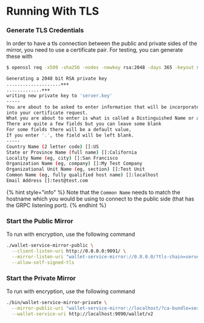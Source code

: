 # Running With TLS

### Generate TLS Credentials

In order to have a tls connection between the public and private sides of the mirror, you need to use a certificate
pair. For testing, you can generate these with

```bash
$ openssl req -x509 -sha256 -nodes -newkey rsa:2048 -days 365 -keyout server.key -out server.crt

Generating a 2048 bit RSA private key
....................+++
.............+++
writing new private key to 'server.key'
-----
You are about to be asked to enter information that will be incorporated
into your certificate request.
What you are about to enter is what is called a Distinguished Name or a DN.
There are quite a few fields but you can leave some blank
For some fields there will be a default value,
If you enter '.', the field will be left blank.
-----
Country Name (2 letter code) []:US
State or Province Name (full name) []:California
Locality Name (eg, city) []:San Francisco
Organization Name (eg, company) []:My Test Company
Organizational Unit Name (eg, section) []:Test Unit
Common Name (eg, fully qualified host name) []:localhost
Email Address []:test@test.com
```

{% hint style="info" %}
Note that the `Common Name` needs to match the hostname which you would be using to connect to the public side (that has
the GRPC listening port).
{% endhint %}

### Start the Public Mirror

To run with encryption, use the following command

```sh
./wallet-service-mirror-public \
  --client-listen-uri http://0.0.0.0:9091/ \
  --mirror-listen-uri "wallet-service-mirror://0.0.0.0/?tls-chain=server.crt&tls-key=server.key" \
  --allow-self-signed-tls
```

### Start the Private Mirror

To run with encryption, use the following command

```sh
./bin/wallet-service-mirror-private \
  --mirror-public-uri "wallet-service-mirror://localhost/?ca-bundle=server.crt&tls-hostname=localhost" \
  --wallet-service-uri http://localhost:9090/wallet/v2
```
